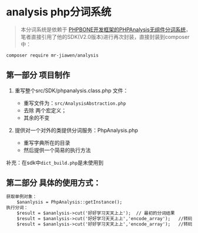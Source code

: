 # analysis php分词系统
> 本分词系统是依赖于 [PHPBONE开发框架的PHPAnalysis无组件分词系统](http://www.phpbone.com/phpanalysis/#api)，笔者直接引用了他的SDK(V2.0版本)进行再次封装，直接封装到composer中：

```markdown
composer require mr-jiawen/analysis
```

## 第一部分 项目制作
1. 重写整个src/SDK/phpanalysis.class.php 文件：
    * 重写文件为：`src/AnalysisAbstraction.php`
    * 去除 两个宏定义；
    * 其余的不变
    
2. 提供对一个对外的类提供分词服务：PhpAnalysis.php
    * 重写字典所在的目录
    * 然后提供一个简易的执行方法

补充：在sdk中`dict_build.php`是未使用到


## 第二部分 具体的使用方式：
```markdown
获取单例对象：
    $ananlysis = PhpAnalysis::getInstance();
执行分词：
    $result = $ananlysis->cut('好好学习天天上上');  // 最初的分词结果
    $result = $ananlysis->cut('好好学习天天上上','encode_array');   //转码到utf8并且去除特殊支付，得到其字符串结果
    $result = $ananlysis->cut('好好学习天天上上','encode_array');   //转码到utf8并且去除特殊支付，得到其数组结果

```
